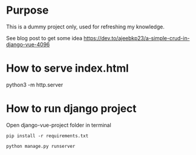 # Purpose

This is a dummy project only, used for refreshing my knowledge.

See blog post to get some idea
https://dev.to/ajeebkp23/a-simple-crud-in-django-vue-4096

# How to serve index.html

python3 -m http.server

# How to run django project
Open django-vue-project folder in terminal

`pip install -r requirements.txt`

`python manage.py runserver`
